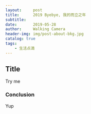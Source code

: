 ```yaml
---
layout:     post
title:      2019 Byebye, 我的而立之年
subtitle:   
date:       2019-05-28
author:     Walking Camera
header-img: img/post-about-bkg.jpg
catalog: true
tags:
    - 生活点滴
---
```

## Title
Try me 
### Conclusion
Yup